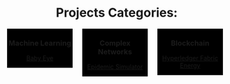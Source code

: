   <div align="center" style="margin-bottom:100px;">    
    <h1>Projects Categories:</h1>
    <div style="float:left;border:1px solid white;width:150px;background-color:black;">
      <h3>Machine Learning</h3>
        <p><a href="babyeye.html">Baby Eye</a></p>
    </div>
    <div style="float:left;border:1px solid white;width:150px;margin-left:20px;background-color:black;">
      <h3>Complex Networks</h3>
        <p><a href="epidemic-simulator.html">Epidemic Simulator</a></p>
    </div>
    <div style="float:left;border:1px solid white;width:150px;margin-left:20px;background-color:black;">
      <h3>Blockchain</h3>
        <p><a href="hyperledger.html">Hyperledger Fabric Energy</a></p>
      <!--h3>Raspberry & Domotic</h3-->
    </div>
  </div>

